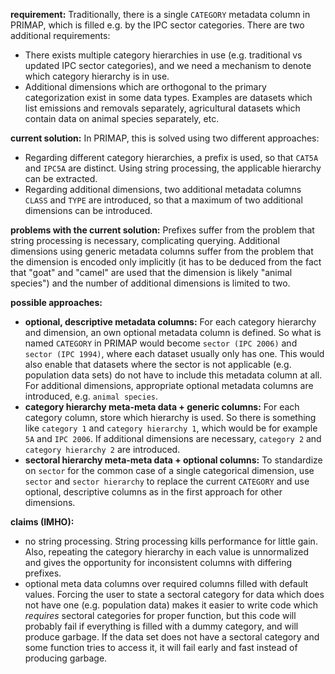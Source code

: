 **requirement:** Traditionally, there is a single `CATEGORY` metadata column in PRIMAP, which is filled e.g. by the IPC sector categories. There are two additional requirements:
* There exists multiple category hierarchies in use (e.g. traditional vs updated IPC sector categories), and we need a mechanism to denote which category hierarchy is in use.
* Additional dimensions which are orthogonal to the primary categorization exist in some data types. Examples are datasets which list emissions and removals separately, agricultural datasets which contain data on animal species separately, etc.

**current solution:** In PRIMAP, this is solved using two different approaches:
* Regarding different category hierarchies, a prefix is used, so that `CAT5A` and `IPC5A` are distinct. Using string processing, the applicable hierarchy can be extracted.
* Regarding additional dimensions, two additional metadata columns `CLASS` and `TYPE` are introduced, so that a maximum of two additional dimensions can be introduced.

**problems with the current solution:** Prefixes suffer from the problem that string processing is necessary, complicating querying.
Additional dimensions using generic metadata columns suffer from the problem that the dimension is encoded only implicitly (it has to be deduced from the fact that "goat" and "camel" are used that the dimension is likely "animal species") and the number of additional dimensions is limited to two.

**possible approaches:**
* **optional, descriptive metadata columns:** For each category hierarchy and dimension, an own optional metadata column is defined. So what is named `CATEGORY` in PRIMAP would become `sector (IPC 2006)` and `sector (IPC 1994)`, where each dataset usually only has one. This would also enable that datasets where the sector is not applicable (e.g. population data sets) do not have to include this metadata column at all. For additional dimensions, appropriate optional metadata columns are introduced, e.g. `animal species`.
* **category hierarchy meta-meta data + generic columns:** For each category column, store which hierarchy is used. So there is something like `category 1` and `category hierarchy 1`, which would be for example `5A` and `IPC 2006`. If additional dimensions are necessary, `category 2` and `category hierarchy 2` are introduced.
* **sectoral hierarchy meta-meta data + optional columns:** To standardize on `sector` for the common case of a single categorical dimension, use `sector` and `sector hierarchy` to replace the current `CATEGORY` and use optional, descriptive columns as in the first approach for other dimensions.

**claims (IMHO):**
* no string processing. String processing kills performance for little gain. Also, repeating the category hierarchy in each value is unnormalized and gives the opportunity for inconsistent columns with differing prefixes.
* optional meta data columns over required columns filled with default values. Forcing the user to state a sectoral category for data which does not have one (e.g. population data) makes it easier to write code which *requires* sectoral categories for proper function, but this code will probably fail if everything is filled with a dummy category, and will produce garbage. If the data set does not have a sectoral category and some function tries to access it, it will fail early and fast instead of producing garbage.